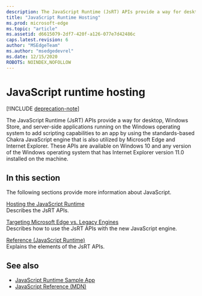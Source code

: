 ```yaml
---
description: The JavaScript Runtime (JsRT) APIs provide a way for desktop, Windows Store, and server-side applications running on the Windows operating system to add scripting capabilities to an app by using the standards-based Chakra JavaScript engine that is also utilized by Microsoft Edge and Internet Explorer.
title: "JavaScript Runtime Hosting"
ms.prod: microsoft-edge
ms.topic: "article"
ms.assetid: d6615079-2df7-420f-a126-077e7d42486c
caps.latest.revision: 6
author: "MSEdgeTeam"
ms.author: "msedgedevrel"
ms.date: 12/15/2020
ROBOTS: NOINDEX,NOFOLLOW
---  
```

# JavaScript runtime hosting  

[!INCLUDE [deprecation-note](./includes/deprecation-note.md)]  

The JavaScript Runtime \(JsRT\) APIs provide a way for desktop, Windows Store, and server-side applications running on the Windows operating system to add scripting capabilities to an app by using the standards-based Chakra JavaScript engine that is also utilized by Microsoft Edge and Internet Explorer.  These APIs are available on Windows 10 and any version of the Windows operating system that has Internet Explorer version 11.0 installed on the machine.  

## In this section  

The following sections provide more information about JavaScript.  

[Hosting the JavaScript Runtime](./chakra-hosting/hosting-the-javascript-runtime.md)  
Describes the JsRT APIs.  

[Targeting Microsoft Edge vs. Legacy Engines](./chakra-hosting/targeting-edge-vs-legacy-engines-in-jsrt-apis.md)  
Describes how to use the JsRT APIs with the new JavaScript engine.  

[Reference (JavaScript Runtime)](./chakra-hosting/reference-javascript-runtime.md)  
Explains the elements of the JsRT APIs.  

## See also  

<!--*   [JavaScript Runtime Sample App](https://go.microsoft.com/fwlink/p/?LinkID=306674&clcid=0x409)  -->  
*   [JavaScript Runtime Sample App](/samples/browse/index)  
*   [JavaScript Reference (MDN)](https://developer.mozilla.org/docs/Web/JavaScript/Reference)  
